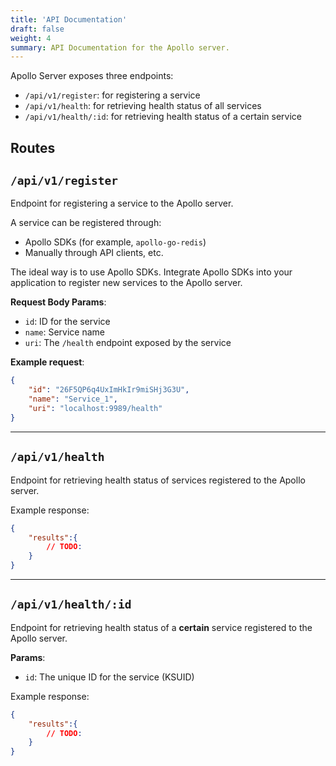 ```yaml
---
title: 'API Documentation'
draft: false
weight: 4
summary: API Documentation for the Apollo server.
---
```


Apollo Server exposes three endpoints:
- `/api/v1/register`: for registering a service
- `/api/v1/health`: for retrieving health status of all services
- `/api/v1/health/:id`: for retrieving health status of a certain service


## Routes

## `/api/v1/register`

Endpoint for registering a service to the Apollo server.

A service can be registered through:
- Apollo SDKs (for example, `apollo-go-redis`)
- Manually through API clients, etc.

The ideal way is to use Apollo SDKs. Integrate Apollo SDKs into your application to register new services to the Apollo server.

**Request Body Params**:
- `id`: ID for the service
- `name`: Service name
- `uri`: The `/health` endpoint exposed by the service

**Example request**:

```json
{
    "id": "26F5QP6q4UxImHkIr9miSHj3G3U",
    "name": "Service_1",
    "uri": "localhost:9989/health"
}
```

---

## `/api/v1/health`

Endpoint for retrieving health status of services registered to the Apollo server.

Example response:

```json
{
    "results":{
        // TODO:
    }
}
```

---

## `/api/v1/health/:id`

Endpoint for retrieving health status of a **certain** service registered to the Apollo server.

**Params**:
- `id`: The unique ID for the service (KSUID)

Example response:

```json
{
    "results":{
        // TODO:
    }
}
```
